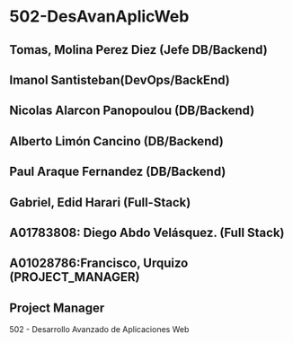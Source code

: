 # 502-DesAvanAplicWeb

## Tomas, Molina Perez Diez (Jefe DB/Backend)
## Imanol Santisteban(DevOps/BackEnd)
## Nicolas Alarcon Panopoulou (DB/Backend)
## Alberto Limón Cancino (DB/Backend)
## Paul Araque Fernandez (DB/Backend)
## Gabriel, Edid Harari (Full-Stack)


## A01783808: Diego Abdo Velásquez. (Full Stack)



## A01028786:Francisco, Urquizo (PROJECT_MANAGER)
## Project Manager

502 - Desarrollo Avanzado de Aplicaciones Web
